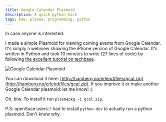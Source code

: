 ```yaml
---
title: Google Calendar Plasmoid
description: A quick python hack
tags: kde, plasma, programming, python
---
```


In case anyone is interested:

I made a simple Plasmoid for viewing coming events from Google Calendar. It's
simply a webview showing the iPhone version of Google Calendar.  It's written in
Python and took 10 minutes to write (27 lines of code) by following [the
excellent tutorial on
techbase](http://techbase.kde.org/Development/Tutorials/Plasma/Python/GettingStarted).  

![Google Calendar Plasmoid](/images/gcal_plasmoid.png)

You can download it here:
[http://hamberg.no/erlend/files/gcal.zip](http://hamberg.no/erlend/files/gcal.zip).
If you improve it or make another Google Calendar plasmoid: let me know! :)

Oh, btw. To install it run `plasmapkg -i gcal.zip`.

P.S: openSuse users: I had to install `python-dev` to actually run a python plasmoid. Don't know why.
